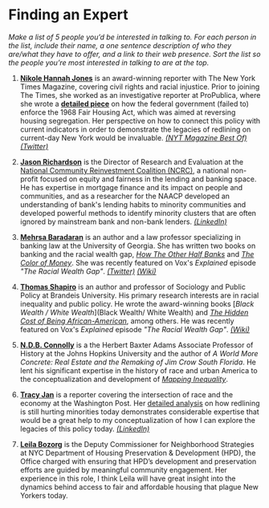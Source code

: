 # Finding an Expert

_Make a list of 5 people you’d be interested in talking to. For each person in the list, include their name, a one sentence description of who they are/what they have to offer, and a link to their web presence. Sort the list so the people you’re most interested in talking to are at the top._

1. [__Nikole Hannah Jones__](https://nikolehannahjones.com/) is an award-winning reporter with The New York Times Magazine, covering civil rights and racial injustice. Prior to joining The Times, she worked as an investigative reporter at ProPublica, where she wrote a [__detailed piece__](https://www.propublica.org/article/living-apart-how-the-government-betrayed-a-landmark-civil-rights-law) on how the federal government (failed to) enforce the 1968 Fair Housing Act, which was aimed at reversing housing segregation. Her perspective on how to connect this policy with current indicators in order to demonstrate the legacies of redlining on current-day New York would be invaluable. [_(NYT Magazine Best Of)_](https://www.nytimes.com/interactive/2017/10/11/magazine/11nikole.html) [_(Twitter)_](https://twitter.com/nhannahjones?ref_src=twsrc%5Egoogle%7Ctwcamp%5Eserp%7Ctwgr%5Eauthor)

2. [__Jason Richardson__](https://ncrc.org/jason-richardson/) is the Director of Research and Evaluation at the [National Community Reinvestment Coalition (NCRC)](https://ncrc.org/about-us/), a national non-profit focused on equity and fairness in the lending and banking space. He has expertise in mortgage finance and its impact on people and communities, and as a researcher for the NAACP developed an understanding of bank's lending habits to minority communities and developed powerful methods to identify minority clusters that are often ignored by mainstream bank and non-bank lenders. [_(LinkedIn)_](https://www.linkedin.com/in/jasonrichardsongeographer/)

3. [__Mehrsa Baradaran__](http://www.law.uga.edu/profile/mehrsa-baradaran) is an author and a law professor specializing in banking law at the University of Georgia. She has written two books on banking and the racial wealth gap, [_How The Other Half Banks_](https://www.amazon.com/How-Other-Half-Banks-Exploitation/dp/0674286065) and [_The Color of Money_](https://www.amazon.com/Color-Money-Black-Racial-Wealth/dp/0674970950). She was recently featured on Vox's _Explained_ episode _"The Racial Wealth Gap"_. [_(Twitter)_](https://twitter.com/MehrsaBaradaran?ref_src=twsrc%5Egoogle%7Ctwcamp%5Eserp%7Ctwgr%5Eauthor) [_(Wiki)_](https://en.wikipedia.org/wiki/Mehrsa_Baradaran)

4. [__Thomas Shapiro__](http://www.brandeis.edu/facultyguide/person.html?emplid=f1f37909668ee529ab0c194eecc8c89d6a589fc8) is an author and professor of Sociology and Public Policy at Brandeis University. His primary research interests are in racial inequality and public policy. He wrote the award-winning books [_Black Wealth / White Wealth_](Black Wealth/ White Wealth) and [_The Hidden Cost of Being African-American_](https://www.amazon.com/Hidden-Cost-Being-African-American/dp/0195181387), among others. He was recently featured on Vox's _Explained_ episode _"The Racial Wealth Gap"_. [_(Wiki)_](https://en.wikipedia.org/wiki/Thomas_Shapiro)

5. [__N.D.B. Connolly__](https://history.jhu.edu/directory/nathan-connolly/) is a the Herbert Baxter Adams Associate Professor of History at the Johns Hopkins University and the author of _A World More Concrete: Real Estate and the Remaking of Jim Crow South Florida_. He lent his significant expertise in the history of race and urban America to the conceptualization and development of _[Mapping Inequality](https://dsl.richmond.edu/panorama/redlining/)_.

6. [__Tracy Jan__](https://twitter.com/TracyJan) is a reporter covering the intersection of race and the economy at the Washington Post. Her [detailed analysis](https://www.washingtonpost.com/news/wonk/wp/2018/03/28/redlining-was-banned-50-years-ago-its-still-hurting-minorities-today/) on how redlining is still hurting minorities today demonstrates considerable expertise that would be a great help to my conceptualization of how I can explore the legacies of this policy today. [_(LinkedIn)_](https://www.linkedin.com/in/tracy-jan-64505221/)

7. [__Leila Bozorg__](https://www.linkedin.com/in/lbozorg/) is the Deputy Commissioner for Neighborhood Strategies at NYC Department of Housing Preservation & Development (HPD), the Office charged with ensuring that HPD’s development and preservation efforts are guided by meaningful community engagement. Her experience in this role, I think Leila will have great insight into the dynamics behind access to fair and affordable housing that plague New Yorkers today.
